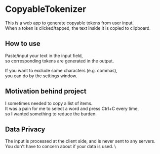 # CopyableTokenizer
This is a web app to generate copyable tokens from user input. \
When a token is clicked/tapped, the text inside it is copied to clipboard.

## How to use
Paste/input your text in the input field, \
so corresponding tokens are generated in the output. 

If you want to exclude some characters (e.g. commas), \
you can do by the settings window.

## Motivation behind project
I sometimes needed to copy a list of items. \
It was a pain for me to select a word and press Ctrl+C every time, \
so I wanted something to reduce the burden. 

## Data Privacy
The input is processed at the client side, and is never sent to any servers. \
You don't have to concern about if your data is used. \

